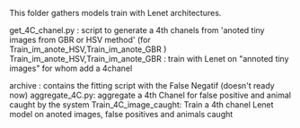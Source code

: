 This folder gathers models train with Lenet architectures.

get_4C_chanel.py : script to generate a 4th chanels from 'anoted tiny images from GBR or HSV method' (for Train_im_anote_HSV,Train_im_anote_GBR )
Train_im_anote_HSV,Train_im_anote_GBR : train with Lenet on "annoted tiny images" for whom add a 4chanel






archive : contains the fitting script with the False Negatif (doesn't ready now)
aggregate_4C.py: aggregate a 4th Chanel for false positive and animal caught by the system
Train_4C_image_caught: Train a 4th chanel Lenet model on anoted images, false positives and animals caught